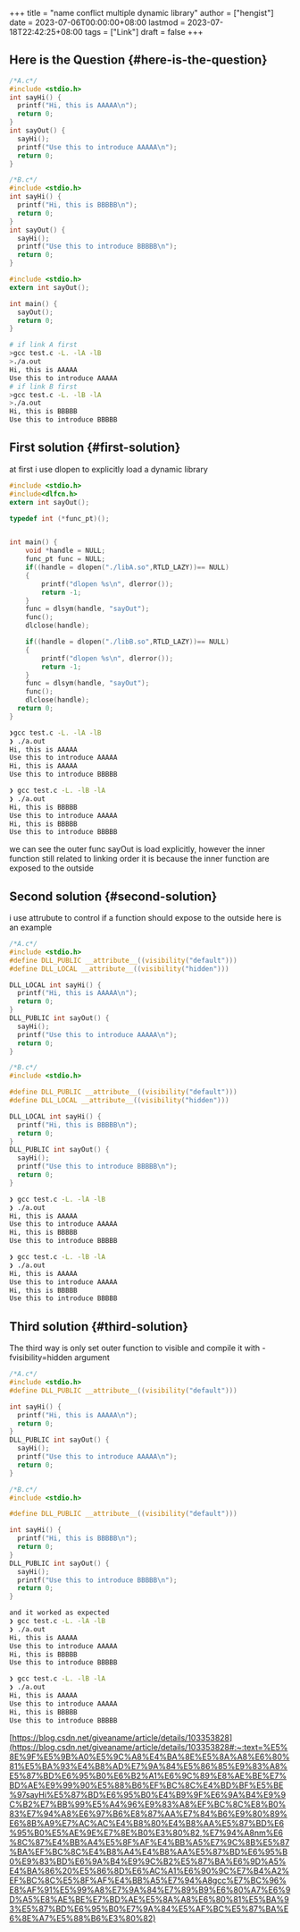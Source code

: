 +++
title = "name conflict multiple dynamic library"
author = ["hengist"]
date = 2023-07-06T00:00:00+08:00
lastmod = 2023-07-18T22:42:25+08:00
tags = ["Link"]
draft = false
+++

## Here is the Question {#here-is-the-question}

```c
/*A.c*/
#include <stdio.h>
int sayHi() {
  printf("Hi, this is AAAAA\n");
  return 0;
}
int sayOut() {
  sayHi();
  printf("Use this to introduce AAAAA\n");
  return 0;
}

```

```c
/*B.c*/
#include <stdio.h>
int sayHi() {
  printf("Hi, this is BBBBB\n");
  return 0;
}
int sayOut() {
  sayHi();
  printf("Use this to introduce BBBBB\n");
  return 0;
}

```

```c
#include <stdio.h>
extern int sayOut();

int main() {
  sayOut();
  return 0;
}

```

```bash
# if link A first
>gcc test.c -L. -lA -lB
>./a.out
Hi, this is AAAAA
Use this to introduce AAAAA
# if link B first
>gcc test.c -L. -lB -lA
>./a.out
Hi, this is BBBBB
Use this to introduce BBBBB
```


## First solution {#first-solution}

at first i use dlopen to explicitly load a dynamic library

```c
#include <stdio.h>
#include<dlfcn.h>
extern int sayOut();

typedef int (*func_pt)();


int main() {
    void *handle = NULL;
    func_pt func = NULL;
    if((handle = dlopen("./libA.so",RTLD_LAZY))== NULL)
    {
        printf("dlopen %s\n", dlerror());
        return -1;
    }
    func = dlsym(handle, "sayOut");
    func();
    dlclose(handle);

    if((handle = dlopen("./libB.so",RTLD_LAZY))== NULL)
    {
        printf("dlopen %s\n", dlerror());
        return -1;
    }
    func = dlsym(handle, "sayOut");
    func();
    dlclose(handle);
  return 0;
}

```

```bash
❯gcc test.c -L. -lA -lB
❯ ./a.out
Hi, this is AAAAA
Use this to introduce AAAAA
Hi, this is AAAAA
Use this to introduce BBBBB

❯ gcc test.c -L. -lB -lA
❯ ./a.out
Hi, this is BBBBB
Use this to introduce AAAAA
Hi, this is BBBBB
Use this to introduce BBBBB
```

we can see the outer func sayOut is load explicitly, however the inner function still related to linking order
it is because the inner function are exposed to the outside


## Second solution {#second-solution}

i use <span class="underline"><span class="underline">attrubute</span></span> to control if a function should expose to the outside
here is an example

```c
/*A.c*/
#include <stdio.h>
#define DLL_PUBLIC __attribute__((visibility("default")))
#define DLL_LOCAL __attribute__((visibility("hidden")))

DLL_LOCAL int sayHi() {
  printf("Hi, this is AAAAA\n");
  return 0;
}
DLL_PUBLIC int sayOut() {
  sayHi();
  printf("Use this to introduce AAAAA\n");
  return 0;
}

/*B.c*/
#include <stdio.h>

#define DLL_PUBLIC __attribute__((visibility("default")))
#define DLL_LOCAL __attribute__((visibility("hidden")))

DLL_LOCAL int sayHi() {
  printf("Hi, this is BBBBB\n");
  return 0;
}
DLL_PUBLIC int sayOut() {
  sayHi();
  printf("Use this to introduce BBBBB\n");
  return 0;
}

```

```bash
❯ gcc test.c -L. -lA -lB
❯ ./a.out
Hi, this is AAAAA
Use this to introduce AAAAA
Hi, this is BBBBB
Use this to introduce BBBBB

❯ gcc test.c -L. -lB -lA
❯ ./a.out
Hi, this is AAAAA
Use this to introduce AAAAA
Hi, this is BBBBB
Use this to introduce BBBBB
```


## Third solution {#third-solution}

The third way is only set outer function to visible
and compile it with -fvisibility=hidden argument

```c
/*A.c*/
#include <stdio.h>
#define DLL_PUBLIC __attribute__((visibility("default")))

int sayHi() {
  printf("Hi, this is AAAAA\n");
  return 0;
}
DLL_PUBLIC int sayOut() {
  sayHi();
  printf("Use this to introduce AAAAA\n");
  return 0;
}

/*B.c*/
#include <stdio.h>

#define DLL_PUBLIC __attribute__((visibility("default")))

int sayHi() {
  printf("Hi, this is BBBBB\n");
  return 0;
}
DLL_PUBLIC int sayOut() {
  sayHi();
  printf("Use this to introduce BBBBB\n");
  return 0;
}
```

```bash
and it worked as expected
❯ gcc test.c -L. -lA -lB
❯ ./a.out
Hi, this is AAAAA
Use this to introduce AAAAA
Hi, this is BBBBB
Use this to introduce BBBBB

❯ gcc test.c -L. -lB -lA
❯ ./a.out
Hi, this is AAAAA
Use this to introduce AAAAA
Hi, this is BBBBB
Use this to introduce BBBBB
```

[https://blog.csdn.net/giveaname/article/details/103353828](https://blog.csdn.net/giveaname/article/details/103353828#:~:text=%E5%8E%9F%E5%9B%A0%E5%9C%A8%E4%BA%8E%E5%8A%A8%E6%80%81%E5%BA%93%E4%B8%AD%E7%9A%84%E5%86%85%E9%83%A8%E5%87%BD%E6%95%B0%E6%B2%A1%E6%9C%89%E8%AE%BE%E7%BD%AE%E9%99%90%E5%88%B6%EF%BC%8C%E4%BD%BF%E5%BE%97sayHi%E5%87%BD%E6%95%B0%E4%B9%9F%E6%9A%B4%E9%9C%B2%E7%BB%99%E5%A4%96%E9%83%A8%EF%BC%8C%E8%B0%83%E7%94%A8%E6%97%B6%E8%87%AA%E7%84%B6%E9%80%89%E6%8B%A9%E7%AC%AC%E4%B8%80%E4%B8%AA%E5%87%BD%E6%95%B0%E5%AE%9E%E7%8E%B0%E3%80%82,%E7%94%A8nm%E6%8C%87%E4%BB%A4%E5%8F%AF%E4%BB%A5%E7%9C%8B%E5%87%BA%EF%BC%8C%E4%B8%A4%E4%B8%AA%E5%87%BD%E6%95%B0%E9%83%BD%E6%9A%B4%E9%9C%B2%E5%87%BA%E6%9D%A5%E4%BA%86%20%E5%86%8D%E6%AC%A1%E6%90%9C%E7%B4%A2%EF%BC%8C%E5%8F%AF%E4%BB%A5%E7%94%A8gcc%E7%BC%96%E8%AF%91%E5%99%A8%E7%9A%84%E7%89%B9%E6%80%A7%E6%9D%A5%E8%AE%BE%E7%BD%AE%E5%8A%A8%E6%80%81%E5%BA%93%E5%87%BD%E6%95%B0%E7%9A%84%E5%AF%BC%E5%87%BA%E6%8E%A7%E5%88%B6%E3%80%82)
